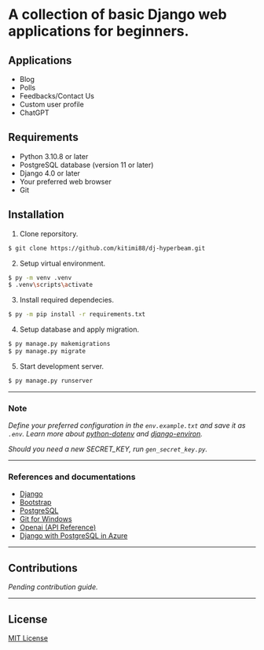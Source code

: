 # A collection of basic Django web applications for beginners.


## Applications
- Blog
- Polls
- Feedbacks/Contact Us
- Custom user profile
- ChatGPT

## Requirements
- Python 3.10.8 or later
- PostgreSQL database (version 11 or later)
- Django 4.0 or later
- Your preferred web browser
- Git

## Installation
1. Clone reporsitory.

```bash
$ git clone https://github.com/kitimi88/dj-hyperbeam.git
```

2. Setup virtual environment.

```bash
$ py -m venv .venv
$ .venv\scripts\activate
```

3. Install required dependecies.

```bash
$ py -m pip install -r requirements.txt
```
4. Setup database and apply migration.

```bash
$ py manage.py makemigrations
$ py manage.py migrate
```

5. Start development server.

```bash
$ py manage.py runserver
```
---
### Note
_Define your preferred configuration in the ```env.example.txt``` and save it as ```.env```. Learn more about [python-dotenv](https://pypi.org/project/python-dotenv) and [django-environ](https://pypi.org/project/django-environ/)._

_Should you need a new SECRET_KEY, run ```gen_secret_key.py```._

---

### References and documentations

* [Django](https://docs.djangoproject.com/en/4.1/)
* [Bootstrap](https://getbootstrap.com/)
* [PostgreSQL](https://www.postgresql.org/download/)
* [Git for Windows](https://gitforwindows.org/)
* [Openai (API Reference)](https://platform.openai.com/docs/api-reference)
* [Django with PostgreSQL in Azure](https://learn.microsoft.com/en-us/azure/app-service/tutorial-python-postgresql-app?tabs=flask%2Cwindows&pivots=deploy-portal)

---
## Contributions
_Pending contribution guide._
***
## License
[MIT License](./LICENSE)

